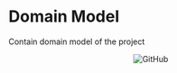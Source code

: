# Domain Model

Contain domain model of the project

<p align="center">
 <img alt="GitHub" src="/docs/Domain model/DOMAIN_MODEL.png">
</p>
